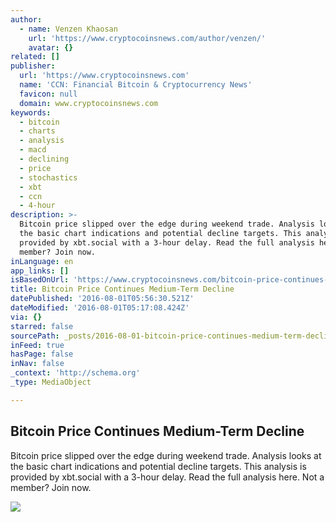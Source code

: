 ```yaml
---
author:
  - name: Venzen Khaosan
    url: 'https://www.cryptocoinsnews.com/author/venzen/'
    avatar: {}
related: []
publisher:
  url: 'https://www.cryptocoinsnews.com'
  name: 'CCN: Financial Bitcoin & Cryptocurrency News'
  favicon: null
  domain: www.cryptocoinsnews.com
keywords:
  - bitcoin
  - charts
  - analysis
  - macd
  - declining
  - price
  - stochastics
  - xbt
  - ccn
  - 4-hour
description: >-
  Bitcoin price slipped over the edge during weekend trade. Analysis looks at
  the basic chart indications and potential decline targets. This analysis is
  provided by xbt.social with a 3-hour delay. Read the full analysis here. Not a
  member? Join now.
inLanguage: en
app_links: []
isBasedOnUrl: 'https://www.cryptocoinsnews.com/bitcoin-price-continues-medium-term-decline/'
title: Bitcoin Price Continues Medium-Term Decline
datePublished: '2016-08-01T05:56:30.521Z'
dateModified: '2016-08-01T05:17:08.424Z'
via: {}
starred: false
sourcePath: _posts/2016-08-01-bitcoin-price-continues-medium-term-decline.md
inFeed: true
hasPage: false
inNav: false
_context: 'http://schema.org'
_type: MediaObject

---
```

<article style=""><h1>Bitcoin Price Continues Medium-Term Decline</h1><p>Bitcoin price slipped over the edge during weekend trade. Analysis looks at the basic chart indications and potential decline targets. This analysis is provided by xbt.social with a 3-hour delay. Read the full analysis here. Not a member? Join now.</p><img src="https://www.cryptocoinsnews.com/wp-content/uploads/2016/08/Decline-middle.jpg" /></article>